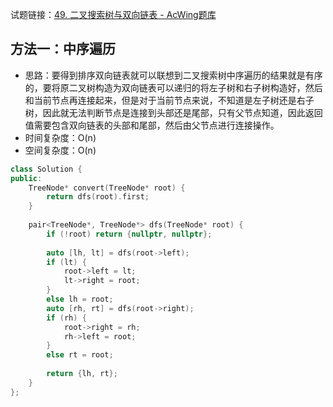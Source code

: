 试题链接：[49. 二叉搜索树与双向链表 - AcWing题库](https://www.acwing.com/problem/content/87/)

## 方法一：中序遍历

- 思路：要得到排序双向链表就可以联想到二叉搜索树中序遍历的结果就是有序的，要将原二叉树构造为双向链表可以递归的将左子树和右子树构造好，然后和当前节点再连接起来，但是对于当前节点来说，不知道是左子树还是右子树，因此就无法判断节点是连接到头部还是尾部，只有父节点知道，因此返回值需要包含双向链表的头部和尾部，然后由父节点进行连接操作。
- 时间复杂度：O(n)
- 空间复杂度：O(n)

```cpp
class Solution {
public:
    TreeNode* convert(TreeNode* root) {
        return dfs(root).first;
    }
    
    pair<TreeNode*, TreeNode*> dfs(TreeNode* root) {
        if (!root) return {nullptr, nullptr};
        
        auto [lh, lt] = dfs(root->left);
        if (lt) {
            root->left = lt;
            lt->right = root;
        }
        else lh = root;
        auto [rh, rt] = dfs(root->right);
        if (rh) {
            root->right = rh;
            rh->left = root;
        }
        else rt = root;
        
        return {lh, rt};
    }
};
```
